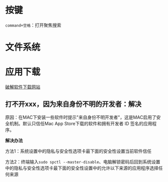 # 按键

`command+空格`：打开聚焦搜索





# 文件系统





# 应用下载

[破解软件下载网站](https://xclient.info/)

## 打不开xxx，因为来自身份不明的开发者：解决

原因：在MAC下安装一些软件时提示"来自身份不明开发者"，这是MAC启用了安全机制。默认只信任Mac App Store下载的软件和拥有开发者 ID 签名的应用程序。

**解决办法**

方法1：系统设置中的隐私与安全性选项卡最下面的安全性设置当前软件信任

方法2：终端输入`sudo spctl --master-disable`、电脑解锁密码后回到系统设置中的隐私与安全性选项卡最下面的安全性设置中的允许以下来源的应用程序选择任何来源

